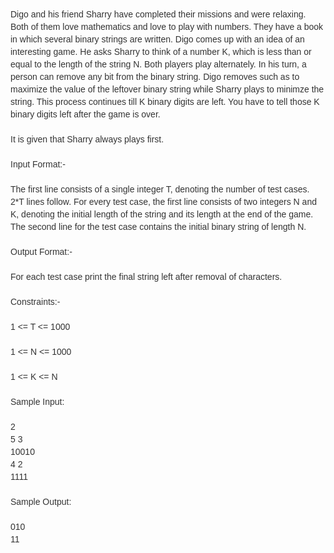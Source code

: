 <p><span style="color: #333333; font-family: OpenSans-Light, Calibri, Cambria, sans-serif; font-size: 14px; line-height: 20px;">Digo and his friend Sharry have completed their missions and were relaxing. Both of them love mathematics and love to play with numbers. They have a book in which several binary strings are written. Digo comes up with an idea of an interesting game. He asks Sharry to think of a number K, which is less than or equal to the length of the string N. Both players play alternately. In his turn, a person can remove any bit from the binary string. Digo removes such as to maximize the value of the leftover binary string while Sharry plays to minimze the string. This process continues till K binary digits are left. You have to tell those K binary digits left after the game is over.</span><br style="color: #333333; font-family: OpenSans-Light, Calibri, Cambria, sans-serif; font-size: 14px; line-height: 20px;"><br style="color: #333333; font-family: OpenSans-Light, Calibri, Cambria, sans-serif; font-size: 14px; line-height: 20px;"><span style="color: #333333; font-family: OpenSans-Light, Calibri, Cambria, sans-serif; font-size: 14px; line-height: 20px;">It is given that Sharry always plays first.</span><br style="color: #333333; font-family: OpenSans-Light, Calibri, Cambria, sans-serif; font-size: 14px; line-height: 20px;"><br style="color: #333333; font-family: OpenSans-Light, Calibri, Cambria, sans-serif; font-size: 14px; line-height: 20px;"><span style="color: #333333; font-family: OpenSans-Light, Calibri, Cambria, sans-serif; font-size: 14px; line-height: 20px;">Input Format:-</span><br style="color: #333333; font-family: OpenSans-Light, Calibri, Cambria, sans-serif; font-size: 14px; line-height: 20px;"><br style="color: #333333; font-family: OpenSans-Light, Calibri, Cambria, sans-serif; font-size: 14px; line-height: 20px;"><span style="color: #333333; font-family: OpenSans-Light, Calibri, Cambria, sans-serif; font-size: 14px; line-height: 20px;">The first line consists of a single integer T, denoting the number of test cases.</span><br style="color: #333333; font-family: OpenSans-Light, Calibri, Cambria, sans-serif; font-size: 14px; line-height: 20px;"><span style="color: #333333; font-family: OpenSans-Light, Calibri, Cambria, sans-serif; font-size: 14px; line-height: 20px;">2*T lines follow. For every test case, the first line consists of two integers N and K, denoting the initial length of the string and its length at the end of the game. The second line for the test case contains the initial binary string of length N.</span><br style="color: #333333; font-family: OpenSans-Light, Calibri, Cambria, sans-serif; font-size: 14px; line-height: 20px;"><br style="color: #333333; font-family: OpenSans-Light, Calibri, Cambria, sans-serif; font-size: 14px; line-height: 20px;"><span style="color: #333333; font-family: OpenSans-Light, Calibri, Cambria, sans-serif; font-size: 14px; line-height: 20px;">Output Format:-</span><br style="color: #333333; font-family: OpenSans-Light, Calibri, Cambria, sans-serif; font-size: 14px; line-height: 20px;"><br style="color: #333333; font-family: OpenSans-Light, Calibri, Cambria, sans-serif; font-size: 14px; line-height: 20px;"><span style="color: #333333; font-family: OpenSans-Light, Calibri, Cambria, sans-serif; font-size: 14px; line-height: 20px;">For each test case print the final string left after removal of characters.</span><br style="color: #333333; font-family: OpenSans-Light, Calibri, Cambria, sans-serif; font-size: 14px; line-height: 20px;"><br style="color: #333333; font-family: OpenSans-Light, Calibri, Cambria, sans-serif; font-size: 14px; line-height: 20px;"><span style="color: #333333; font-family: OpenSans-Light, Calibri, Cambria, sans-serif; font-size: 14px; line-height: 20px;">Constraints:-</span><br style="color: #333333; font-family: OpenSans-Light, Calibri, Cambria, sans-serif; font-size: 14px; line-height: 20px;"><br style="color: #333333; font-family: OpenSans-Light, Calibri, Cambria, sans-serif; font-size: 14px; line-height: 20px;"><span style="color: #333333; font-family: OpenSans-Light, Calibri, Cambria, sans-serif; font-size: 14px; line-height: 20px;">1 &lt;= T &lt;= 1000</span><br style="color: #333333; font-family: OpenSans-Light, Calibri, Cambria, sans-serif; font-size: 14px; line-height: 20px;"><br style="color: #333333; font-family: OpenSans-Light, Calibri, Cambria, sans-serif; font-size: 14px; line-height: 20px;"><span style="color: #333333; font-family: OpenSans-Light, Calibri, Cambria, sans-serif; font-size: 14px; line-height: 20px;">1 &lt;= N &lt;= 1000</span><br style="color: #333333; font-family: OpenSans-Light, Calibri, Cambria, sans-serif; font-size: 14px; line-height: 20px;"><br style="color: #333333; font-family: OpenSans-Light, Calibri, Cambria, sans-serif; font-size: 14px; line-height: 20px;"><span style="color: #333333; font-family: OpenSans-Light, Calibri, Cambria, sans-serif; font-size: 14px; line-height: 20px;">1 &lt;= K &lt;= N</span><br style="color: #333333; font-family: OpenSans-Light, Calibri, Cambria, sans-serif; font-size: 14px; line-height: 20px;"><br style="color: #333333; font-family: OpenSans-Light, Calibri, Cambria, sans-serif; font-size: 14px; line-height: 20px;"><span style="color: #333333; font-family: OpenSans-Light, Calibri, Cambria, sans-serif; font-size: 14px; line-height: 20px;">Sample Input:</span><br style="color: #333333; font-family: OpenSans-Light, Calibri, Cambria, sans-serif; font-size: 14px; line-height: 20px;"><br style="color: #333333; font-family: OpenSans-Light, Calibri, Cambria, sans-serif; font-size: 14px; line-height: 20px;"><span style="color: #333333; font-family: OpenSans-Light, Calibri, Cambria, sans-serif; font-size: 14px; line-height: 20px;">2</span><br style="color: #333333; font-family: OpenSans-Light, Calibri, Cambria, sans-serif; font-size: 14px; line-height: 20px;"><span style="color: #333333; font-family: OpenSans-Light, Calibri, Cambria, sans-serif; font-size: 14px; line-height: 20px;">5 3</span><br style="color: #333333; font-family: OpenSans-Light, Calibri, Cambria, sans-serif; font-size: 14px; line-height: 20px;"><span style="color: #333333; font-family: OpenSans-Light, Calibri, Cambria, sans-serif; font-size: 14px; line-height: 20px;">10010</span><br style="color: #333333; font-family: OpenSans-Light, Calibri, Cambria, sans-serif; font-size: 14px; line-height: 20px;"><span style="color: #333333; font-family: OpenSans-Light, Calibri, Cambria, sans-serif; font-size: 14px; line-height: 20px;">4 2</span><br style="color: #333333; font-family: OpenSans-Light, Calibri, Cambria, sans-serif; font-size: 14px; line-height: 20px;"><span style="color: #333333; font-family: OpenSans-Light, Calibri, Cambria, sans-serif; font-size: 14px; line-height: 20px;">1111</span><br style="color: #333333; font-family: OpenSans-Light, Calibri, Cambria, sans-serif; font-size: 14px; line-height: 20px;"><br style="color: #333333; font-family: OpenSans-Light, Calibri, Cambria, sans-serif; font-size: 14px; line-height: 20px;"><span style="color: #333333; font-family: OpenSans-Light, Calibri, Cambria, sans-serif; font-size: 14px; line-height: 20px;">Sample Output:</span><br style="color: #333333; font-family: OpenSans-Light, Calibri, Cambria, sans-serif; font-size: 14px; line-height: 20px;"><br style="color: #333333; font-family: OpenSans-Light, Calibri, Cambria, sans-serif; font-size: 14px; line-height: 20px;"><span style="color: #333333; font-family: OpenSans-Light, Calibri, Cambria, sans-serif; font-size: 14px; line-height: 20px;">010</span><br style="color: #333333; font-family: OpenSans-Light, Calibri, Cambria, sans-serif; font-size: 14px; line-height: 20px;"><span style="color: #333333; font-family: OpenSans-Light, Calibri, Cambria, sans-serif; font-size: 14px; line-height: 20px;">11</span></p>
